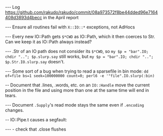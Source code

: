 --- Log https://github.com/rakudo/rakudo/commit/08a973572f8be44dded96e7164408d3893d4becc in the April report

--- Ensure all routines fail with `X::IO::*` exceptions, not AdHocs

--- Every new IO::Path gets `$*CWD` as IO::Path, which it then coerces to Str.
Can we keep it as IO::Path always instead?


--- .Str of an IO path does not consider its `$*CWD`, so
`my $p = "bar".IO; chdir ".."; $p.slurp.say` still works, but
`my $p = "bar".IO; chdir ".."; $p.Str.IO.slurp.say` doesn't.


--- Some sort of a bug when trying to read a sparsefile in bin mode:
`dd of=file bs=1 seek=100000000 count=0; perl6 -e '"file".IO.slurp(:bin)`


-- Document that .lines, .words, etc. on an `IO::Handle` move the current
position in the file and using more than one at the same time will end in tears.

--- Document `.Supply`'s read mode stays the same even if `.encoding` changes.

-- IO::Pipe.t causes a segfault:

--- - check that .close flushes
